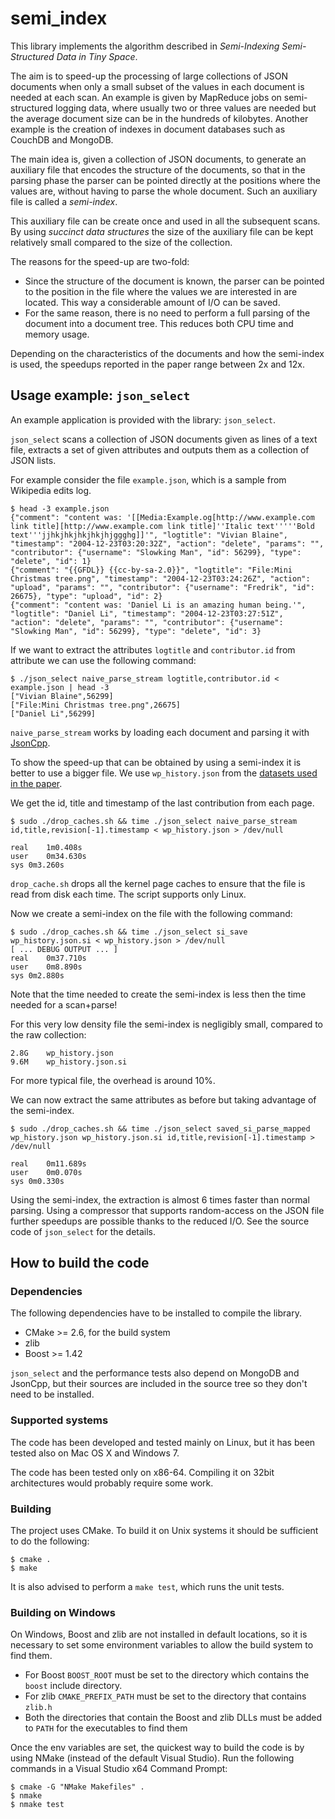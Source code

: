 semi_index
==========

This library implements the algorithm described in *Semi-Indexing
Semi-Structured Data in Tiny Space*.

The aim is to speed-up the processing of large collections of JSON
documents when only a small subset of the values in each document is
needed at each scan. An example is given by MapReduce jobs on
semi-structured logging data, where usually two or three values are
needed but the average document size can be in the hundreds of
kilobytes. Another example is the creation of indexes in document
databases such as CouchDB and MongoDB.

The main idea is, given a collection of JSON documents, to generate an
auxiliary file that encodes the structure of the documents, so that in
the parsing phase the parser can be pointed directly at the positions
where the values are, without having to parse the whole document. Such
an auxiliary file is called a *semi-index*.

This auxiliary file can be create once and used in all the subsequent
scans. By using *succinct data structures* the size of the auxiliary
file can be kept relatively small compared to the size of the
collection.

The reasons for the speed-up are two-fold:

* Since the structure of the document is known, the parser can be
  pointed to the position in the file where the values we are
  interested in are located. This way a considerable amount of I/O can
  be saved. 
* For the same reason, there is no need to perform a full parsing of
  the document into a document tree. This reduces both CPU time and
  memory usage.
  
  
Depending on the characteristics of the documents and how the
semi-index is used, the speedups reported in the paper range between
2x and 12x.
  
Usage example: `json_select`
----------------------------

An example application is provided with the library: `json_select`. 

`json_select` scans a collection of JSON documents given as lines of a
text file, extracts a set of given attributes and outputs them as a
collection of JSON lists.

For example consider the file `example.json`, which is a sample from
Wikipedia edits log.

    $ head -3 example.json 
    {"comment": "content was: '[[Media:Example.og[http://www.example.com link title][http://www.example.com link title]''Italic text'''''Bold text'''jjhkjhkjhkjhkjhjggghg]]'", "logtitle": "Vivian Blaine", "timestamp": "2004-12-23T03:20:32Z", "action": "delete", "params": "", "contributor": {"username": "Slowking Man", "id": 56299}, "type": "delete", "id": 1}
    {"comment": "{{GFDL}} {{cc-by-sa-2.0}}", "logtitle": "File:Mini Christmas tree.png", "timestamp": "2004-12-23T03:24:26Z", "action": "upload", "params": "", "contributor": {"username": "Fredrik", "id": 26675}, "type": "upload", "id": 2}
    {"comment": "content was: 'Daniel Li is an amazing human being.'", "logtitle": "Daniel Li", "timestamp": "2004-12-23T03:27:51Z", "action": "delete", "params": "", "contributor": {"username": "Slowking Man", "id": 56299}, "type": "delete", "id": 3}

If we want to extract the attributes `logtitle` and `contributor.id`
from attribute we can use the following command:

    $ ./json_select naive_parse_stream logtitle,contributor.id < example.json | head -3
    ["Vivian Blaine",56299]
    ["File:Mini Christmas tree.png",26675]
    ["Daniel Li",56299]
    
`naive_parse_stream` works by loading each document and parsing it
with [JsonCpp](http://jsoncpp.sourceforge.net/).

To show the speed-up that can be obtained by using a semi-index it is
better to use a bigger file. We use `wp_history.json` from the
[datasets used in the paper](http://www.di.unipi.it/~ottavian/json_datasets.tar.bz2).

We get the id, title and timestamp of the last contribution from each
page.

    $ sudo ./drop_caches.sh && time ./json_select naive_parse_stream id,title,revision[-1].timestamp < wp_history.json > /dev/null

    real	1m0.408s
    user	0m34.630s
    sys	0m3.260s

`drop_cache.sh` drops all the kernel page caches to ensure that the
file is read from disk each time. The script supports only Linux.

Now we create a semi-index on the file with the following command:

    $ sudo ./drop_caches.sh && time ./json_select si_save wp_history.json.si < wp_history.json > /dev/null
    [ ... DEBUG OUTPUT ... ]
    real	0m37.710s
    user	0m8.890s
    sys	0m2.880s

Note that the time needed to create the semi-index is less then the
time needed for a scan+parse!

For this very low density file the semi-index is negligibly small,
compared to the raw collection:

    2.8G	wp_history.json
    9.6M	wp_history.json.si

For more typical file, the overhead is around 10%.

We can now extract the same attributes as before but taking advantage
of the semi-index.

    $ sudo ./drop_caches.sh && time ./json_select saved_si_parse_mapped wp_history.json wp_history.json.si id,title,revision[-1].timestamp > /dev/null

    real	0m11.689s
    user	0m0.070s
    sys	0m0.330s

Using the semi-index, the extraction is almost 6 times faster than
normal parsing. Using a compressor that supports random-access on the
JSON file further speedups are possible thanks to the reduced I/O. See
the source code of `json_select` for the details.

How to build the code
---------------------

### Dependencies ###

The following dependencies have to be installed to compile the library.

* CMake >= 2.6, for the build system
* zlib
* Boost >= 1.42

`json_select` and the performance tests also depend on MongoDB and
JsonCpp, but their sources are included in the source tree so they
don't need to be installed.

### Supported systems ###

The code has been developed and tested mainly on Linux, but it has
been tested also on Mac OS X and Windows 7.

The code has been tested only on x86-64. Compiling it on 32bit
architectures would probably require some work.

### Building ###

The project uses CMake. To build it on Unix systems it should be
sufficient to do the following:

    $ cmake .
    $ make

It is also advised to perform a `make test`, which runs the unit tests.

### Building on Windows ###

On Windows, Boost and zlib are not installed in default locations, so
it is necessary to set some environment variables to allow the build
system to find them.

* For Boost `BOOST_ROOT` must be set to the directory which contains
  the `boost` include directory.
* For zlib `CMAKE_PREFIX_PATH` must be set to the directory that
  contains `zlib.h`
* Both the directories that contain the Boost and zlib DLLs must be
  added to `PATH` for the executables to find them

Once the env variables are set, the quickest way to build the code is
by using NMake (instead of the default Visual Studio). Run the
following commands in a Visual Studio x64 Command Prompt:

    $ cmake -G "NMake Makefiles" .
    $ nmake
    $ nmake test


